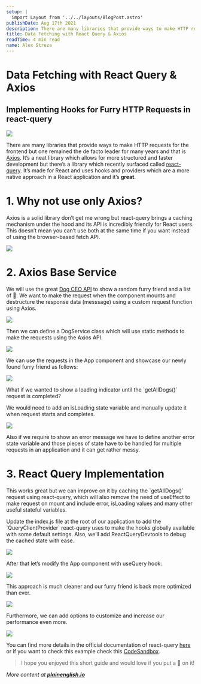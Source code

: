 ```yaml
---
setup: |
  import Layout from '../../layouts/BlogPost.astro'
publishDate: Aug 17th 2021
description: There are many libraries that provide ways to make HTTP requests for the frontend but one remained the de facto leader for many years and that is Axios. It’s a neat library which allows for more…
title: Data Fetching with React Query & Axios
readTime: 4 min read
name: Alex Streza
---
```


# Data Fetching with React Query & Axios

## Implementing Hooks for Furry HTTP Requests in react-query

![](https://miro.medium.com/max/1400/0*jVo04AyJ_pyVt0Go)

There are many libraries that provide ways to make HTTP requests for the frontend but one remained the de facto leader for many years and that is [Axios](https://axios-http.com/docs/intro). It’s a neat library which allows for more structured and faster development but there’s a library which recently surfaced called [react-query](https://react-query.tanstack.com/). It’s made for React and uses hooks and providers which are a more native approach in a React application and it’s **great**.

# 1\. Why not use only Axios?

Axios is a solid library don’t get me wrong but react-query brings a caching mechanism under the hood and its API is incredibly friendly for React users. This doesn’t mean you can’t use both at the same time if you want instead of using the browser-based fetch API.

![](https://miro.medium.com/max/1200/0*nygrYwJO-2SP1vE_)

# **2\. Axios Base Service**

We will use the great [Dog CEO API](https://dog.ceo/dog-api/) to show a random furry friend and a list of 🐶. We want to make the request when the component mounts and destructure the response data (messsage) using a custom request function using Axios.

![](https://miro.medium.com/max/1400/1*fzvGzrq2VD2ZwxRFO4xsdQ.png)

Then we can define a DogService class which will use static methods to make the requests using the Axios API.

![](https://miro.medium.com/max/1400/1*6N_6DJAA9maUPUhfCWshRg.png)

We can use the requests in the App component and showcase our newly found furry friend as follows:

![](https://miro.medium.com/max/1400/1*4ZnOnEcrAqhMqSN2cPFmdg.png)

What if we wanted to show a loading indicator until the \`getAllDogs()\` request is completed?

We would need to add an isLoading state variable and manually update it when request starts and completes.

![](https://miro.medium.com/max/1400/1*xD1P1SmWuhZzyvFjnZl0Kw.png)

Also if we require to show an error message we have to define another error state variable and those pieces of state have to be handled for multiple requests in an application and it can get rather messy.

# 3\. React Query Implementation

This works great but we can improve on it by caching the \`getAllDogs()\` request using react-query, which will also remove the need of useEffect to make request on mount and include error, isLoading values and many other useful stateful variables.

Update the index.js file at the root of our application to add the \`QueryClientProvider\` react-query uses to make the hooks globally available with some default settings. Also, we’ll add ReactQueryDevtools to debug the cached state with ease.

![](https://miro.medium.com/max/1400/1*cC9po8aj1JNfoZjVlV2uXA.png)

After that let’s modify the App component with useQuery hook:

![](https://miro.medium.com/max/1400/1*yNVUub29IqQRoa9_hN3G8w.png)

This approach is much cleaner and our furry friend is back more optimized than ever.

![](https://miro.medium.com/max/1026/0*U2Z2NznYsMLJAKE8)

Furthermore, we can add options to customize and increase our performance even more.

![](https://miro.medium.com/max/1400/1*8FrGn-hilvxnN-IacAvDDg.png)

You can find more details in the official documentation of react-query [here](https://react-query.tanstack.com/overview) or if you want to check this example check this [CodeSandbox](https://codesandbox.io/s/axios-react-query-pj9nl?file=/src/index.js:495-546).

> I hope you enjoyed this short guide and would love if you put a 💜 on it!

_More content at_ [**_plainenglish.io_**](http://plainenglish.io/)
